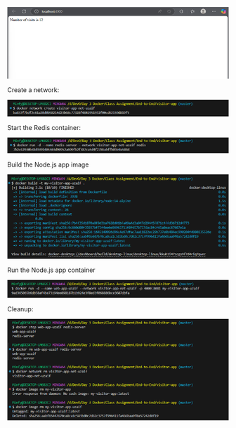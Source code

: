 ![alt text](image.png)


Create a network:

![alt text](image-1.png)



Start the Redis container:

![alt text](image-2.png)



Build the Node.js app image

![alt text](image-3.png)



Run the Node.js app container

![alt text](image-4.png)



Cleanup:

![alt text](image-5.png)